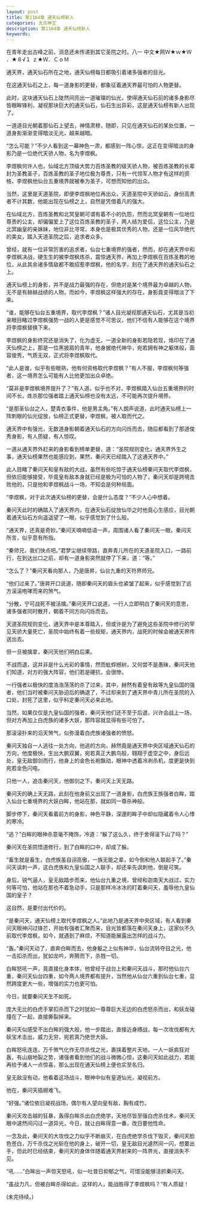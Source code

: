 ```yaml
---
layout: post
title: 第1164章 通天仙榜新人
categories: 太古神王
description: 第1164章 通天仙榜新人
keywords:
---
```


在青年走出古峰之前，消息还未传递到其它圣院之时。八一 中文★网Ｗ★ｗ★Ｗ ．★８√１ ｚ★Ｗ．ＣｏＭ

通天界，通天仙石所在之地，通天仙榜每日都吸引着诸多强者的目光。

在这通天仙石之上，每一道身影的更替，都象征着通天界最可怕的人物更替。

此时，这块通天仙石上陡然间亮出一道璀璨的仙光，使得通天仙石前的诸多身影尽皆眼眸锋利，凝视那块巨大的通天仙石，仙石生出异彩，这是通天仙榜有新人出现了。

一道道目光朝着那仙石上望去，神情肃穆，随即，只见在通天仙石的某处位置，一道身影渐渐变得暗淡无光，越来越暗。

“怎么可能？”不少人看到这一幕神色一肃，都感到一阵心惊，这正在变得暗淡的身影乃是一位绝代天骄人物，名为李煜枫。

李煜枫何许人也，仙域北方顶级大势力百炼圣教的级天骄人物，被百炼圣教的长辈封为圣教圣子，百炼圣教的圣子地位极为尊贵，只有一代领军人物才有这样的资格，李煜枫他仙台五重境界就被奉为圣子，可想而知他的出众。

当然，这里是天道圣院，即便李煜枫地位再出众，天道圣院中天骄如云，身份高贵者不计其数，他能出现在仙榜之上，自然是凭借着凡的强大。

在仙域北方，百炼圣教和北冥皇朝可谓有着不小的仇怨，然而北冥皇朝有一位地位尊贵的公主，却偏偏爱上了这位百炼圣教的圣子，两人结为爱侣，这位公主，乃是北冥幽皇的亲妹妹，地位非比寻常，本身也是极其优秀的人物，还是一位风华绝代的美女，踏入天道圣院之后，追求者众多。

曾经，就有一位非常厉害的追求者，仙台七重境界的强者，然而，却在通天界中和李煜枫决战，硬生生的被李煜枫炼杀，震惊通天界，再加上李煜枫在百炼圣教的地位，从此其余诸多情敌都不敢招惹李煜枫，他的名字，刻在了通天界的通天仙石之上。

通天仙榜上的身影，并不是战力最强的存在，但绝对是某个境界最为卓越的人物，无不是有赫赫战绩的人物，而如今，李煜枫这样强大的存在，身影竟变得暗淡了下来。

“谁，能够在仙台五重境界，取代李煜枫？”诸人目光凝视那通天仙石，尤其是当初亲眼目睹过李煜枫强势一战的人更是感觉不可思议，他们不信有人能够在这个境界将李煜枫替换下来。

李煜枫的身影终究还是消失了，化为虚无，一道全新的身影若隐若现，烙印在了通天仙榜之上，那是一位黑披肩的青年，他身披绝代神华，宛若拥有神之躯体般，面容俊秀，气质无双，正式将李煜枫取代。

“此人是谁，似乎有些眼熟，他有何资格取代李煜枫？”有人不服，李煜枫何等强者，这一境界怎么可能有人比他更加出众卓绝。

“莫非是李煜枫境界提升了？”有人道，似乎也不对，李煜枫踏入仙台五重境界的时间不长，炼杀那位强者踏上通天仙榜也没有太远，不可能再次提升境界。

“是那圣仙台之人，楚青衣事件，他是男主角。”有人朗声说道，此时通天仙榜上一阵刺眼的仙光绽放，仙榜正式更替，李煜枫，被人取而代之。

通天界中有强光，无数道身影朝着通天仙石的方向闪烁而去，随后都看到了那道俊秀身影，有人质疑，有人惊叹。

一道从通天界外赶来的身影看到榜单更替，道：“圣院规则变化，通天界外生之事，通天仙榜果然也能感应到，果然，秦问天已经踏入了这通天界中。”

此人目睹了秦问天和皇有敌的大战，虽然有些吃惊于通天仙榜秦问天取代李煜枫，但依旧能够接受，毕竟皇有敌本身就已经是极为可怕的人物了，秦问天却是跨境击败他的，只是他和李煜枫战斗一场，不知会是何种局面。

“李煜枫，对于此次通天仙榜的更替，会是什么态度？”不少人心中想着。

秦问天此时的确踏入了通天界内，在通天仙石绽放仙华之时他竟心生感应，目光朝着通天仙石方向遥遥望了一眼，似乎感觉到了什么般。

“通天界，还真是奇妙。”秦问天喃喃低语一声，周围诸人看了秦问天一眼，秦问天所言，似乎意有所指。

“秦师兄，我们快点吧。”君梦尘继续带路，直奔青儿所在的天道圣院入口，一路前行，在到达出口之前，却有一道身影突然就停了下来，道：“等。”

“怎么了？”秦问天看向那人，乃是唐昇，仙台九重的天符界师兄。

“他们过来了。”唐昇开口说道，随即秦问天的眉头也紧皱了起来，似乎感觉到了远方滚滚咆哮而来的煞气。

“分散，宁可战死不被活擒。”秦问天开口说道，一行人立即明白了秦问天的意思，诸多强者同时散开，朝着不同方向闪烁而去。

天道圣院规则变化，通天界中是本尊踏入，但或许是为了避免这些圣院中修行的罕见天骄大量死亡，圣院中始终有着一些规矩，通天界内，战死的时候会被通天界传送出去。

但一旦被擒拿，秦问天他们明白后果。

不战而退，这并非是什么光彩的事情，然而蚍蜉撼树，又何尝不是愚昧，秦问天他们知道，对方的强大阵容，他们若是硬抗，会很惨。

一行强者以极快的度浩浩荡荡的杀了过来，其中，赫然有着皇有敌等九皇仙国的强者，他们当时被秦问天胁迫后的确退了，不过却来到了通天界中青儿所在圣院的入口处，封死了这里，似乎料定秦问天必来此地。

当然，如果仅仅是九皇仙国的强者，秦问天他们还不至于后退，兴许会战上一场，但对方再加上白虎族的诸多大妖，那阵容就显得有些可怕了。

那滚滚扑来的滔天煞气，似弥漫着白虎族诸强者的愤怒。

秦问天独自一人逃往一处方向，他逃的方向，赫然竟是通天界中央区域通天仙石的方向，他度极快，生出大鹏双翼，宛若真正大鹏鸟般，翱翔于虚空之中，身后远处，皇无敌御剑而行，他身上的金色长袍飘动，眼神中透着冷冽杀机，度更是快到宛若金色闪电。

只他一人，追击秦问天，他御剑之下，秦问天上天无路。

秦问天的确上天无路，此刻在他身前又出现了一道身影，白虎族王族强者白眸，踏入仙台七重境界的大妖白眸，他站在那，就如同一尊杀神般。

脚步停下，秦问天看着前方的身影，神色平静，深邃的眸子中却似隐藏着令人心悸的寒冷。

“逃？”白眸的眼神杀意毫不掩饰，冷道：“躲了这么久，终于舍得滚下山了吗？”

秦问天在圣院悟道修行，到了白眸的口中，却成了躲。

“畜生就是畜生，白虎族虽自诩高傲，一族无能之辈，如今倒和他人联起手了。”秦问天讽刺一声，这白虎族和九皇仙国之人联手，却还率先讽刺他，倒是可笑。

身后，锐气逼人，皇无敌踏步而来，他仙台九重之境，曾经和迦南天大战过，实力何等可怕，他站在那也不着急动手，只是那样冷冰冰的盯着秦问天，羞辱他九皇仙国的皇子？

这自然，是要付出代价的。

“是秦问天，通天仙榜上取代李煜枫之人。”此地乃是通天界中央区域，有人看到秦问天眼神闪过锋芒，开始有强者汇聚而来，目光皆都落在秦问天身上，这家伙不久前取代李煜枫，如今，就遇到了麻烦，不知道能展露出怎样的战斗力。

“轰。”秦问天动了，直奔白眸而去，他身躯之上似有神华，仙台流转夺目之光，他一击扣杀而出，犹如龙吟，奔腾而下，杀戮一切。

白眸怒吼一声，竟直接化身本体，他曾经于战台上和秦问天战斗，那时他仙台六重，秦问天仙台四重，如今两人境界都有提升，当然他从仙台六重到仙台七重，显然跨度更大一些，增强的实力也更可怕。

今日，就要秦问天生不如死。

庞大无比的白虎手掌扣杀而下之时犹如一尊尊巨大无边的白虎怒杀而出，和妖龙碰撞在了一起，直接撕裂掉来。

秦问天似感受不出白眸的强大般，他一步踏出，直接近身搏战，每一次攻伐都有大妖宝术击出，威力无穷，宛若真乃绝世大妖。

白眸怒吼连连，万千煞气化作无尽杀伐之光，裹挟着整片天地，一人一妖疯狂对轰，有山崩地裂之势，诸强者看到他们的战斗微微心惊，这秦问天如此战力，若能再给予诸人一点惊喜，那么出现在通天仙榜上便也实至名归。

皇无敌没有动，他看着这场战斗，眼神中似有皇道仙光，凝视前方。

他在，秦问天插翅难飞。

“好强。”诸位依旧凝视战场，偶尔有人望向皇有敌，胸有成竹。

秦问天攻击越的狂暴，轰得白眸杀出白虎绝学，天地尽皆至强白虎杀伐术，秦问天眼中遽然间闪过一道异光，今日，就让白眸得意一番，改日要他性命。

一念及此，秦问天的大攻伐之力似乎不断崩灭，在白虎绝学杀伐下毁灭，秦问天脸色苍白，万千杀伐之光斩在他的身上，破开一切，皇无敌目光遽然间一闪，想要出手，但此时已经结束，秦问天的身体伴随着通天界射来的一阵界光，直接消失不见。

“吼……”白眸出一声惊天怒吼，似一吐昔日抑郁之气，可惜没能够活抓秦问天。

“虽战力凡，但被白眸杀得如此，这样的人，能战胜得了李煜枫吗？”有人质疑！

(未完待续。)
